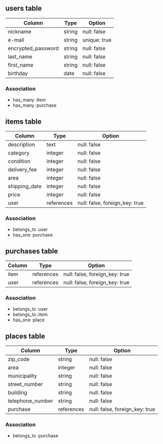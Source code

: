 ## users table

| Column             | Type   | Option        |
| ------------------ | ------ | ------------- |
| nickname           | string | null: false   |
| e-mail             | string | unique: true  |
| encrypted_password | string | null: false   |
| last_name          | string | null: false   |
| first_name         | string | null: false   |
| birthday           | date   | null: false   |

### Association

- has_many :item
- has_many :purchase


## items table

| Column        | Type         | Option                          |
| ------------- | ------------ | ------------------------------- |
| description   | text         | null: false                     |
| category      | integer      | null: false                     |
| condition     | integer      | null: false                     |
| delivery_fee  | integer      | null: false                     |
| area          | integer      | null: false                     |
| shipping_date | integer      | null: false                     |
| price         | integer      | null: false                     |
| user          | references   | null: false, foreign_key: true  |

### Association

- belongs_to :user
- has_one :purchase


## purchases table

| Column        | Type         | Option                          |
| ------------- | ------------ | ------------------------------- |
| item          | references   | null: false, foreign_key: true  |
| user          | references   | null: false, foreign_key: true  |

### Association

- belongs_to :user
- belongs_to :item
- has_one :place


## places table

| Column           | Type         | Option                          |
| ---------------- | ------------ | ------------------------------- |
| zip_code         | string       | null: false                     |
| area             | integer      | null: false                     |
| municipality     | string       | null: false                     |
| street_number    | string       | null: false                     |
| building         | string       | null: false                     |
| telephone_number | string       | null: false                     |
| purchase         | references   | null: false, foreign_key: true  |

### Association

- belongs_to :purchase